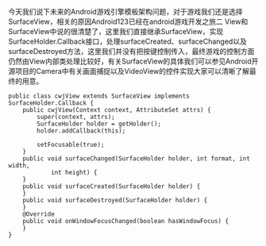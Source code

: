 今天我们说下未来的Android游戏引擎模板架构问题，对于游戏我们还是选择SurfaceView，相关的原因Android123已经在android游戏开发之旅二 View和SurfaceView中说的很清楚了，这里我们直接继承SurfaceView，实现SurfaceHolder.Callback接口，处理surfaceCreated、surfaceChanged以及surfaceDestroyed方法，这里我们并没有把按键控制传入，最终游戏的控制方面仍然由View内部类处理比较好，有关SurfaceView的具体我们可以参见Android开源项目的Camera中有关画面捕捉以及VideoView的控件实现大家可以清晰了解最终的用意。
```  
public class cwjView extends SurfaceView implements SurfaceHolder.Callback {
	public cwjView(Context context, AttributeSet attrs) {
		super(context, attrs);
		SurfaceHolder holder = getHolder();
		holder.addCallback(this);

		setFocusable(true);
	}
	public void surfaceChanged(SurfaceHolder holder, int format, int width,
			int height) {
	}
	public void surfaceCreated(SurfaceHolder holder) {
	}
	public void surfaceDestroyed(SurfaceHolder holder) {
	}
	@Override
	public void onWindowFocusChanged(boolean hasWindowFocus) {
	}
}
```